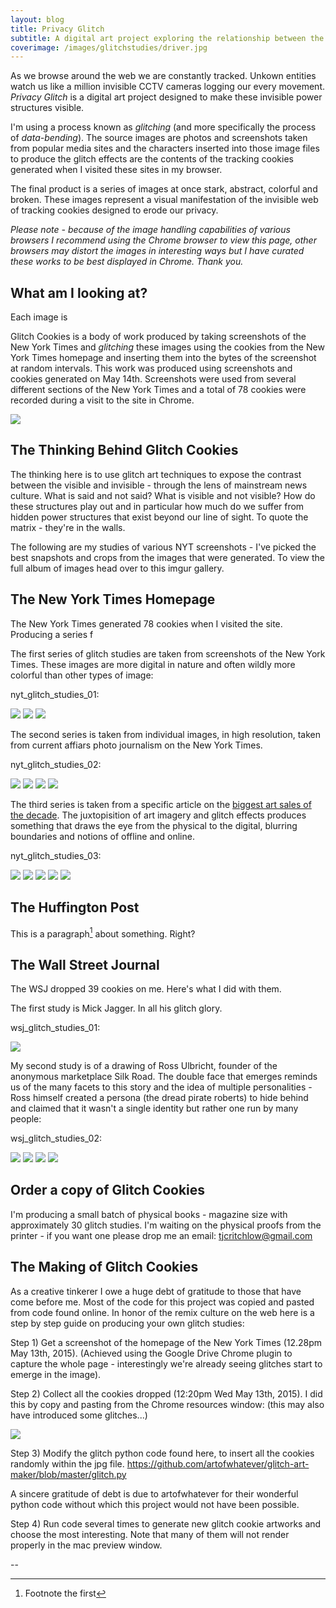 ```yaml
---
layout: blog
title: Privacy Glitch
subtitle: A digital art project exploring the relationship between the visible and invisible in media.
coverimage: /images/glitchstudies/driver.jpg 
---
```


As we browse around the web we are constantly tracked. Unkown entities watch us like a million invisible CCTV cameras logging our every movement. *Privacy Glitch* is a digital art project designed to make these invisible power structures visible.

I'm using a process known as *glitching* (and more specifically the process of *data-bending*). The source images are photos and screenshots taken from popular media sites and the characters inserted into those image files to produce the glitch effects are the contents of the tracking cookies generated when I visited these sites in my browser.

The final product is a series of images at once stark, abstract, colorful and broken. These images represent a visual manifestation of the invisible web of tracking cookies designed to erode our privacy.   

*Please note - because of the image handling capabilities of various browsers I recommend using the Chrome browser to view this page, other browsers may distort the images in interesting ways but I have curated these works to be best displayed in Chrome. Thank you.*

## What am I looking at?

Each image is 

Glitch Cookies is a body of work produced by taking screenshots of the New York Times and *glitching* these images using the cookies from the New York Times homepage and inserting them into the bytes of the screenshot at random intervals. This work was produced using screenshots and cookies generated on May 14th. Screenshots were used from several different sections of the New York Times and a total of 78 cookies were recorded during a visit to the site in Chrome. 

![](/images/glitchstudies/nytheadline2.gif)

## The Thinking Behind Glitch Cookies

The thinking here is to use glitch art techniques to expose the contrast between the visible and invisible - through the lens of mainstream news culture. What is said and not said? What is visible and not visible? How do these structures play out and in particular how much do we suffer from hidden power structures that exist beyond our line of sight. To quote the matrix - they're in the walls.



The following are my studies of various NYT screenshots - I've picked the best snapshots and crops from the images that were generated. To view the full album of images head over to this imgur gallery.

## The New York Times Homepage

The New York Times generated 78 cookies when I visited the site. Producing a series f

The first series of glitch studies are taken from screenshots of the New York Times. These images are more digital in nature and often wildly more colorful than other types of image:

nyt_glitch_studies_01:

<div class="slider">

<img src="/images/glitchstudies/glitchcookiecover.jpg" />
<img src="/images/glitchstudies/glitch cookies.png" />
<img src="/images/glitchstudies/glitch cookies.png" />

</div>

The second series is taken from individual images, in high resolution, taken from current affiars photo journalism on the New York Times.

nyt_glitch_studies_02:

<div class="slider">

<img src="/images/glitchstudies/driver-985-glitched.jpg" />
<img src="/images/glitchstudies/clinton-414-glitched.jpg" />
<img src="/images/glitchstudies/nyt-harris-926-glitched.jpg" />
<img src="/images/glitchstudies/wallst-404-glitched.jpg" />

</div>

The third series is taken from a specific article on the [biggest art sales of the decade](http://www.nytimes.com/interactive/2015/05/12/arts/design/top-art-auction-sales.html). The juxtopisition of art imagery and glitch effects produces something that draws the eye from the physical to the digital, blurring boundaries and notions of offline and online.

nyt_glitch_studies_03:

<div class="slider">

<img src="/images/glitchstudies/art1.png" />
<img src="/images/glitchstudies/art2.png" />
<img src="/images/glitchstudies/art3.png" />
<img src="/images/glitchstudies/art4.png" />
<img src="/images/glitchstudies/art5.png" />

</div>


## The Huffington Post

This is a paragraph[^n] about something. Right?



## The Wall Street Journal

The WSJ dropped 39 cookies on me. Here's what I did with them.

The first study is Mick Jagger. In all his glitch glory.

wsj_glitch_studies_01:

<div class="slider">

<img src="/images/glitchstudies/wsj-jagger-192-glitched.jpg" />

</div>

My second study is of a drawing of Ross Ulbricht, founder of the anonymous marketplace Silk Road. The double face that emerges reminds us of the many facets to this story and the idea of multiple personalities - Ross himself created a persona (the dread pirate roberts) to hide behind and claimed that it wasn't a single identity but rather one run by many people:

wsj_glitch_studies_02:

<div class="slider">

<img src="/images/glitchstudies/wsj-silkroad-182-glitched.jpg" />
<img src="/images/glitchstudies/wsj-silkroad-205-glitched.jpg" />
<img src="/images/glitchstudies/wsj-silkroad-316-glitched.jpg" />
<img src="/images/glitchstudies/wsj-silkroad-466-glitched.jpg" />

</div>

  




## Order a copy of Glitch Cookies

I'm producing a small batch of physical books - magazine size with approximately 30 glitch studies. I'm waiting on the physical proofs from the printer - if you want one please drop me an email: <a href="mailto:tjcritchlow@gmail.com">tjcritchlow@gmail.com</a> 

## The Making of Glitch Cookies

As a creative tinkerer I owe a huge debt of gratitude to those that have come before me. Most of the code for this project was copied and pasted from code found online. In honor of the remix culture on the web here is a step by step guide on producing your own glitch studies: 

Step 1) Get a screenshot of the homepage of the New York Times (12.28pm May 13th, 2015). (Achieved using the Google Drive Chrome plugin to capture the whole page - interestingly we're already seeing glitches start to emerge in the image).

Step 2) Collect all the cookies dropped (12:20pm Wed May 13th, 2015). I did this by copy and pasting from the Chrome resources window: (this may also have introduced some glitches...) 

![](/images/glitchstudies/cookies.png)

Step 3) Modify the glitch python code found here, to insert all the cookies randomly within the jpg file.
https://github.com/artofwhatever/glitch-art-maker/blob/master/glitch.py

A sincere gratitude of debt is due to artofwhatever for their wonderful python code without which this project would not have been possible.

Step 4) Run code several times to generate new glitch cookie artworks and choose the most interesting. Note that many of them will not render properly in the mac preview window.

--

[^n]: Footnote the first